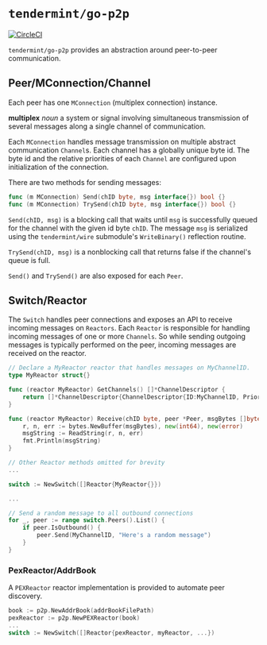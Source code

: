 # `tendermint/go-p2p`

[![CircleCI](https://circleci.com/gh/tendermint/go-p2p.svg?style=svg)](https://circleci.com/gh/tendermint/go-p2p)

`tendermint/go-p2p` provides an abstraction around peer-to-peer communication.<br/>

## Peer/MConnection/Channel

Each peer has one `MConnection` (multiplex connection) instance.

__multiplex__ *noun* a system or signal involving simultaneous transmission of
several messages along a single channel of communication.

Each `MConnection` handles message transmission on multiple abstract communication
`Channel`s.  Each channel has a globally unique byte id.
The byte id and the relative priorities of each `Channel` are configured upon
initialization of the connection.

There are two methods for sending messages:
```go
func (m MConnection) Send(chID byte, msg interface{}) bool {}
func (m MConnection) TrySend(chID byte, msg interface{}) bool {}
```

`Send(chID, msg)` is a blocking call that waits until `msg` is successfully queued
for the channel with the given id byte `chID`.  The message `msg` is serialized
using the `tendermint/wire` submodule's `WriteBinary()` reflection routine.

`TrySend(chID, msg)` is a nonblocking call that returns false if the channel's
queue is full.

`Send()` and `TrySend()` are also exposed for each `Peer`.

## Switch/Reactor

The `Switch` handles peer connections and exposes an API to receive incoming messages
on `Reactors`.  Each `Reactor` is responsible for handling incoming messages of one
or more `Channels`.  So while sending outgoing messages is typically performed on the peer,
incoming messages are received on the reactor.

```go
// Declare a MyReactor reactor that handles messages on MyChannelID.
type MyReactor struct{}

func (reactor MyReactor) GetChannels() []*ChannelDescriptor {
    return []*ChannelDescriptor{ChannelDescriptor{ID:MyChannelID, Priority: 1}}
}

func (reactor MyReactor) Receive(chID byte, peer *Peer, msgBytes []byte) {
    r, n, err := bytes.NewBuffer(msgBytes), new(int64), new(error)
    msgString := ReadString(r, n, err)
    fmt.Println(msgString)
}

// Other Reactor methods omitted for brevity
...

switch := NewSwitch([]Reactor{MyReactor{}})

...

// Send a random message to all outbound connections
for _, peer := range switch.Peers().List() {
    if peer.IsOutbound() {
        peer.Send(MyChannelID, "Here's a random message")
    }
}
```

### PexReactor/AddrBook

A `PEXReactor` reactor implementation is provided to automate peer discovery.

```go
book := p2p.NewAddrBook(addrBookFilePath)
pexReactor := p2p.NewPEXReactor(book)
...
switch := NewSwitch([]Reactor{pexReactor, myReactor, ...})
```
